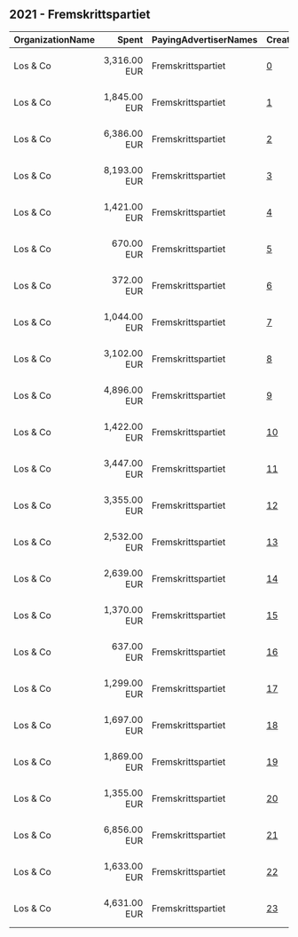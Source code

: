 ## 2021 - Fremskrittspartiet 
|OrganizationName|Spent|PayingAdvertiserNames|CreativeUrls|Impressions|Genders|AgeBrackets|CountryCodes|BillingAddresses|CandidateBallotInformation|
|:---|---:|:---|:---|---:|:---|:---|:---|:---|:---|
|Los & Co|3,316.00 EUR|Fremskrittspartiet|[0](https://www.snap.com/political-ads/asset/6ff6bff1ff79fe5e9f0a7c340d9e480a654e8fb08fd2f72e03e2e4e38421b677?mediaType=jpeg)|686,788|FEMALE|18-30|norway|"Skur 41 Vippetangen,Oslo,0150 ,NO"|Fremskrittspartiet|
|Los & Co|1,845.00 EUR|Fremskrittspartiet|[1](https://www.snap.com/political-ads/asset/c5e0d43411270739a6f7ac0a864b9620a102a40b040b171c90f8eaf66e5e4e69?mediaType=jpeg)|116,218|MALE|25+|norway|"Skur 41 Vippetangen,Oslo,0150 ,NO"|Fremskrittspartiet|
|Los & Co|6,386.00 EUR|Fremskrittspartiet|[2](https://www.snap.com/political-ads/asset/ca5c1256cb8f1bd5cff9f164d03d82d231748e177708f727c0515ce9ca56e895?mediaType=mp4)|1,975,765|FEMALE|18-33|norway|"Skur 41 Vippetangen,Oslo,0150 ,NO"||
|Los & Co|8,193.00 EUR|Fremskrittspartiet|[3](https://www.snap.com/political-ads/asset/b9d33b393ae6a4001d654df79b518f152a6cc4aa890ac46793a899cb3beef047?mediaType=jpeg)|1,222,897|FEMALE|18-30|norway|"Skur 41 Vippetangen,Oslo,0150 ,NO"|Fremskrittspartiet|
|Los & Co|1,421.00 EUR|Fremskrittspartiet|[4](https://www.snap.com/political-ads/asset/f7ed3f239eef46a0288fd1444526177b0278efb930a61700171f90fa880e26dd?mediaType=jpeg)|325,047|FEMALE|18-30|norway|"Skur 41 Vippetangen,Oslo,0150 ,NO"|Fremskrittspartiet|
|Los & Co|670.00 EUR|Fremskrittspartiet|[5](https://www.snap.com/political-ads/asset/369022457a60622a83a7ee11f874a0e25eab5a59444182f43a8f652a76d584cd?mediaType=jpeg)|121,072|FEMALE|18-30|norway|"Skur 41 Vippetangen,Oslo,0150 ,NO"|Fremskrittspartiet|
|Los & Co|372.00 EUR|Fremskrittspartiet|[6](https://www.snap.com/political-ads/asset/9f54b30739b26f887240b81f29ae62719ca332f124ae805c328d7f8e8a764491?mediaType=jpeg)|74,920|FEMALE|18-30|norway|"Skur 41 Vippetangen,Oslo,0150 ,NO"|Fremskrittspartiet|
|Los & Co|1,044.00 EUR|Fremskrittspartiet|[7](https://www.snap.com/political-ads/asset/ce797e3d7d371efc877e19da9bed61df8923d6e3f27163bce5450c6ea77150b3?mediaType=png)|235,000|FEMALE|18-30|norway|"Skur 41 Vippetangen,Oslo,0150 ,NO"|Fremskrittspartiet|
|Los & Co|3,102.00 EUR|Fremskrittspartiet|[8](https://www.snap.com/political-ads/asset/0cfd425b22a0563aaf98a985b8449a948d0448bbd491a051ddfdd035e7f0b6c6?mediaType=jpeg)|337,460|FEMALE|18-30|norway|"Skur 41 Vippetangen,Oslo,0150 ,NO"|Fremskrittspartiet|
|Los & Co|4,896.00 EUR|Fremskrittspartiet|[9](https://www.snap.com/political-ads/asset/c088d428a2efd400a1a58d517f364b2132f63f6af80417959daed3b45bb37ca8?mediaType=jpeg)|390,979|MALE|25+|norway|"Skur 41 Vippetangen,Oslo,0150 ,NO"|Fremskrittspartiet|
|Los & Co|1,422.00 EUR|Fremskrittspartiet|[10](https://www.snap.com/political-ads/asset/6017dadb291130972814ae0969c623736b22531d2828af888e106bfa0f1e86c4?mediaType=jpeg)|267,178|FEMALE|18-30|norway|"Skur 41 Vippetangen,Oslo,0150 ,NO"|Fremskrittspartiet|
|Los & Co|3,447.00 EUR|Fremskrittspartiet|[11](https://www.snap.com/political-ads/asset/58f62a640b5374fa5c7e60942546ad7e27c584244eef8f6f68bbc37ea31e3ef0?mediaType=mp4)|1,069,001|FEMALE|18-33|norway|"Skur 41 Vippetangen,Oslo,0150 ,NO"||
|Los & Co|3,355.00 EUR|Fremskrittspartiet|[12](https://www.snap.com/political-ads/asset/00b2981c3f4ea4b5822ba257548873343146ac9ea325b84458453d2e4f0a147c?mediaType=mp4)|1,152,342|FEMALE|18-33|norway|"Skur 41 Vippetangen,Oslo,0150 ,NO"||
|Los & Co|2,532.00 EUR|Fremskrittspartiet|[13](https://www.snap.com/political-ads/asset/afd3ec7071f2ba21d43e86719054218ed7c7d1178d5f201059df354f451193fa?mediaType=jpeg)|271,437|MALE|25+|norway|"Skur 41 Vippetangen,Oslo,0150 ,NO"|Fremskrittspartiet|
|Los & Co|2,639.00 EUR|Fremskrittspartiet|[14](https://www.snap.com/political-ads/asset/6dbb22c1f6453ccacb83ee17edf00248b0181da6d4127917b601617ad4f9261d?mediaType=mp4)|953,318|FEMALE|18-33|norway|"Skur 41 Vippetangen,Oslo,0150 ,NO"||
|Los & Co|1,370.00 EUR|Fremskrittspartiet|[15](https://www.snap.com/political-ads/asset/81d8954e11602922eada7857bd37548ce6a7e0c2be4bddccdf4b0aeb1587dce1?mediaType=mp4)|422,152|FEMALE|18-33|norway|"Skur 41 Vippetangen,Oslo,0150 ,NO"||
|Los & Co|637.00 EUR|Fremskrittspartiet|[16](https://www.snap.com/political-ads/asset/3bbe79a0c3bea7d832b6b0ce94e2cdaaf8ccceec849806f82314d6b06cf35161?mediaType=jpg)|114,830|FEMALE|18-30|norway|"Skur 41 Vippetangen,Oslo,0150 ,NO"|Fremskrittspartiet|
|Los & Co|1,299.00 EUR|Fremskrittspartiet|[17](https://www.snap.com/political-ads/asset/592f4754f4755c229cc9e4a04dcdda1e8a8a102d3cee1a1966bc61eed60ac463?mediaType=png)|223,690|FEMALE|18-30|norway|"Skur 41 Vippetangen,Oslo,0150 ,NO"|Fremskrittspartiet|
|Los & Co|1,697.00 EUR|Fremskrittspartiet|[18](https://www.snap.com/political-ads/asset/5ccfce6f4421a5bac405a7c0094c655a88fbcbbc16a8497d7c9145f9b9a7c81d?mediaType=jpeg)|375,634|FEMALE|18-30|norway|"Skur 41 Vippetangen,Oslo,0150 ,NO"|Fremskrittspartiet|
|Los & Co|1,869.00 EUR|Fremskrittspartiet|[19](https://www.snap.com/political-ads/asset/cfa9f82c725ddb4bfcf489b182606366b4aaf17966743d3dcdfb5ca217a23634?mediaType=jpeg)|161,420|MALE|25+|norway|"Skur 41 Vippetangen,Oslo,0150 ,NO"|Fremskrittspartiet|
|Los & Co|1,355.00 EUR|Fremskrittspartiet|[20](https://www.snap.com/political-ads/asset/aeb6ee825a2b707ebfcb0ad931c697c155fb13dc983193de2f72bb6e54ba8fe5?mediaType=jpeg)|238,554|FEMALE|18-30|norway|"Skur 41 Vippetangen,Oslo,0150 ,NO"|Fremskrittspartiet|
|Los & Co|6,856.00 EUR|Fremskrittspartiet|[21](https://www.snap.com/political-ads/asset/8a48de2957072d288fec463af05782a7c2869a62e45c8ed6cecd5fe31beac49c?mediaType=png)|495,496|MALE|25+|norway|"Skur 41 Vippetangen,Oslo,0150 ,NO"|Fremskrittspartiet|
|Los & Co|1,633.00 EUR|Fremskrittspartiet|[22](https://www.snap.com/political-ads/asset/497e20e7862ad01fc35c8819e23f37f7cf1ced6612a2f2ca76e51b8272d300ff?mediaType=jpeg)|288,872|FEMALE|18-30|norway|"Skur 41 Vippetangen,Oslo,0150 ,NO"|Fremskrittspartiet|
|Los & Co|4,631.00 EUR|Fremskrittspartiet|[23](https://www.snap.com/political-ads/asset/194108d869ae7c09c1bde480592413568bfdca10b552dbd1341a04c83ea5f867?mediaType=jpeg)|740,482|FEMALE|18-30|norway|"Skur 41 Vippetangen,Oslo,0150 ,NO"|Fremskrittspartiet|
